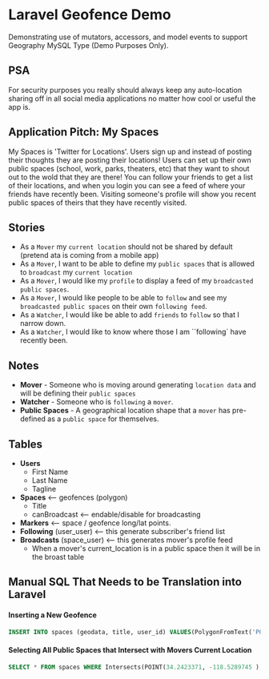 # Laravel Geofence Demo

Demonstrating use of mutators, accessors, and model events to support Geography MySQL 
Type (Demo Purposes Only). 

## PSA
For security purposes you really should always keep any auto-location 
sharing off in all social media applications no matter how cool or useful the app is. 

## Application Pitch: My Spaces
My Spaces is 'Twitter for Locations'. Users sign up and instead of posting their thoughts they 
are posting their locations! Users can set up their own public spaces (school, work, parks, 
theaters, etc) that they want to shout out to the wold that they are there! You can follow your 
friends to get a list of their locations, and when you login you can see a feed of where your 
friends have recently been. Visiting someone's profile will show you recent public spaces of theirs that they have recently visited.

## Stories
- As a ``Mover`` my ``current location`` should not be shared by default (pretend ata is coming from a mobile app)
- As a ``Mover``, I want to be able to define my ``public spaces`` that is allowed to 
  ``broadcast`` my ``current location``
- As a ``Mover``, I would like my ``profile`` to display a feed of my ``broadcasted public spaces``.
- As a ``Mover``, I would like people to be able to ``follow`` and see my ``broadcasted public spaces`` on their own ``following feed``. 
- As a ``Watcher``, I would like be able to add ``friends`` to ``follow`` 
  so that I narrow down.
- As a ``Watcher``, I would like to know where those I am ``following` have recently been.


## Notes
- **Mover** - Someone who is moving around generating ``location data`` and will be defining their ``public spaces``
- **Watcher** - Someone who is ``following`` a ``mover``.
- **Public Spaces** - A geographical location shape that a ``mover`` has pre-defined as a ``public space`` for themselves.

  
## Tables
- **Users**
  - First Name
  - Last Name
  - Tagline
- **Spaces** <-- geofences (polygon)
  - Title
  - canBroadcast <-- endable/disable for broadcasting
- **Markers** <-- space / geofence long/lat points. 
- **Following** (user_user) <-- this generate subscriber's friend list
- **Broadcasts** (space_user) <-- this generates mover's profile feed
  - When a mover's current_location is in a public space then it will be in the broast table

## Manual SQL That Needs to be Translation into Laravel

#### Inserting a New Geofence
```sql
INSERT INTO spaces (geodata, title, user_id) VALUES(PolygonFromText('POLYGON((34.2424235 -118.5290969, 34.2422782 -118.5290969, 34.2422771 -118.5288421, 34.24242459999999 -118.52884680000001, 34.2424235 -118.5290969))'), 'My Public Space Name',1 );
```
#### Selecting All Public Spaces that Intersect with Movers Current Location
```sql
SELECT * FROM spaces WHERE Intersects(POINT(34.2423371, -118.5289745 ), geodata);
```

